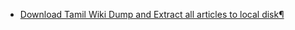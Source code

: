 - [Download Tamil Wiki Dump and Extract all articles to local disk¶](https://github.com/goru001/nlp-for-tamil/blob/master/dataset-preparation/Tamil%20Wikipedia%20Downloader%20and%20Article%20Extractor.ipynb)
